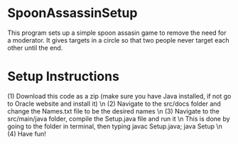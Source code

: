 # SpoonAssassinSetup
This program sets up a simple spoon assasin game to remove the need for a moderator.
It gives targets in a circle so that two people never target each other until the end.

# Setup Instructions
(1) Download this code as a zip (make sure you have Java installed, if not go to Oracle website and install it) \n
(2) Navigate to the src/docs folder and change the Names.txt file to be the desired names \n
(3) Navigate to the src/main/java folder, compile the Setup.java file and run it \n
    This is done by going to the folder in terminal, then typing javac Setup.java; java Setup \n
(4) Have fun!
